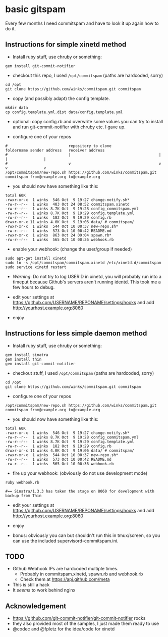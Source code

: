 # basic gitspam

Every few months I need commitspam and have to look it up again how to do it.

## Instructions for simple xinetd method

  * Install ruby stuff, use chruby or something:
```
gem install git-commit-notifier
```
  * checkout this repo, I used `/opt/commitspam` (paths are hardcoded, sorry)
```
cd /opt
git clone https://github.com/winks/commitspam.git commitspam
```
  * copy (and possibly adapt) the config template.
```
mkdir data
cp config.template.yml.dist data/config.template.yml
```

  * optional: copy config.rb and overwrite some values
    you can try to install and run git-commit-notifier with chruby etc. I gave up.

  * configure one of your repos
```
#                           repository to clone                     foldername sender address   receiver address
#                           |                                       |          |                |
#                           v                                       v          v                v
/opt/commitspam/new-repo.sh https://github.com/winks/commitspam.git commitspam from@example.org to@example.org
```

  * you should now have something like this:
```
total 60K
-rwxr-xr-x  1 winks  546 Oct  9 19:27 change-notify.sh*
-rw-r--r--  1 winks  403 Oct 24 08:52 commitspam.xinetd
-rw-r--r--  1 winks 8.7K Oct  9 19:28 config_commitspam.yml
-rw-r--r--  1 winks 8.7K Oct  9 19:29 config.template.yml
-rw-r--r--  1 winks  182 Oct  9 19:29 config.rb
drwxr-xr-x 11 winks 4.0K Oct  9 19:06 data/ # commitspam/
-rwxr-xr-x  1 winks  544 Oct 10 00:37 new-repo.sh*
-rw-r--r--  1 winks  573 Oct 10 00:42 README.md
-rwxr-xr-x  1 winks  863 Oct 24 09:04 spawn.rb*
-rw-r--r--  1 winks  565 Oct 10 00:36 webhook.rb
```

  * enable your webhook: (change the user/group if needed)
```
sudo apt-get install xinetd
sudo ln -s /opt/commitspam/commitspam.xinetd /etc/xinetd.d/commitspam
sudo service xinetd restart
```
  * *Warning*: Do not try to log USERID in xinetd, you will probably run into
    a timeput because Github's servers aren't running identd. This took me a
    few hours to debug.

  * edit your settings at https://github.com/USERNAME/REPONAME/settings/hooks
    and add http://yourhost.example.org:8060

  * enjoy


## Instructions for less simple daemon method

  * Install ruby stuff, use chruby or something:
```
gem install sinatra
gem install thin
gem install git-commit-notifier
```
  * checkout stuff, I used `/opt/commitspam` (paths are hardcoded, sorry)
```
cd /opt
git clone https://github.com/winks/commitspam.git commitspam
```

  * configure one of your repos
```
/opt/commitspam/new-repo.sh https://github.com/winks/commitspam.git commitspam from@example.org to@example.org
```

  * you should now have something like this:
```
total 60K
-rwxr-xr-x  1 winks  546 Oct  9 19:27 change-notify.sh*
-rw-r--r--  1 winks 8.7K Oct  9 19:28 config_commitspam.yml
-rw-r--r--  1 winks 8.7K Oct  9 19:29 config.template.yml
-rw-r--r--  1 winks  182 Oct  9 19:29 config.rb
drwxr-xr-x 11 winks 4.0K Oct  9 19:06 data/ # commitspam/
-rwxr-xr-x  1 winks  544 Oct 10 00:37 new-repo.sh*
-rw-r--r--  1 winks  573 Oct 10 00:42 README.md
-rw-r--r--  1 winks  565 Oct 10 00:36 webhook.rb
```

  * fire up your webhook: (obviously do not use development mode)
```
ruby webhook.rb

#== Sinatra/1.3.3 has taken the stage on 8060 for development with backup from Thin
```

  * edit your settings at https://github.com/USERNAME/REPONAME/settings/hooks
and add http://yourhost.example.org:8060

  * enjoy

  * bonus: obviously you can but shouldn't run this in tmux/screen, so
    you can use the included supervisord-commitspam.ini.

## TODO

  * Github Webhook IPs are hardcoded multiple times.
    * Probably in commitspam.xinetd, spawn.rb and webhook.rb
    * Check them at https://api.github.com/meta
  * This is still a hack
  * It *seems* to work behind nginx

## Acknowledgement

  * https://github.com/git-commit-notifier/git-commit-notifier rocks
  * they also provided most of the samples, I just made them ready to use
  * @codec and @fpletz for the idea/code for xinetd
